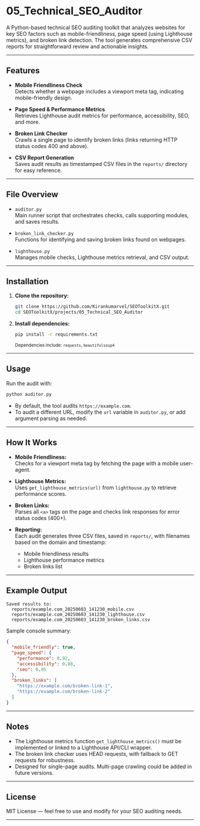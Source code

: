 # 05_Technical_SEO_Auditor

A Python-based technical SEO auditing toolkit that analyzes websites for key SEO factors such as mobile-friendliness, page speed (using Lighthouse metrics), and broken link detection. The tool generates comprehensive CSV reports for straightforward review and actionable insights.

---

## Features

- **Mobile Friendliness Check**  
  Detects whether a webpage includes a viewport meta tag, indicating mobile-friendly design.

- **Page Speed & Performance Metrics**  
  Retrieves Lighthouse audit metrics for performance, accessibility, SEO, and more.

- **Broken Link Checker**  
  Crawls a single page to identify broken links (links returning HTTP status codes 400 and above).

- **CSV Report Generation**  
  Saves audit results as timestamped CSV files in the `reports/` directory for easy reference.

---

## File Overview

- `auditor.py`  
  Main runner script that orchestrates checks, calls supporting modules, and saves results.

- `broken_link_checker.py`  
  Functions for identifying and saving broken links found on webpages.

- `lighthouse.py`  
  Manages mobile checks, Lighthouse metrics retrieval, and CSV output.

---

## Installation

1. **Clone the repository:**
    ```bash
    git clone https://github.com/Kirankumarvel/SEOToolkitX.git
    cd SEOToolkitX/projects/05_Technical_SEO_Auditor
    ```

2. **Install dependencies:**
    ```bash
    pip install -r requirements.txt
    ```
    <sub>Dependencies include: `requests`, `beautifulsoup4`</sub>

---

## Usage

Run the audit with:

```bash
python auditor.py
```

- By default, the tool audits `https://example.com`.
- To audit a different URL, modify the `url` variable in `auditor.py`, or add argument parsing as needed.

---

## How It Works

- **Mobile Friendliness:**  
  Checks for a viewport meta tag by fetching the page with a mobile user-agent.

- **Lighthouse Metrics:**  
  Uses `get_lighthouse_metrics(url)` from `lighthouse.py` to retrieve performance scores.

- **Broken Links:**  
  Parses all `<a>` tags on the page and checks link responses for error status codes (400+).

- **Reporting:**  
  Each audit generates three CSV files, saved in `reports/`, with filenames based on the domain and timestamp:
    - Mobile friendliness results
    - Lighthouse performance metrics
    - Broken links list

---

## Example Output

```
Saved results to:
  reports/example.com_20250603_141230_mobile.csv
  reports/example.com_20250603_141230_lighthouse.csv
  reports/example.com_20250603_141230_broken_links.csv
```

Sample console summary:
```json
{
  "mobile_friendly": true,
  "page_speed": {
    "performance": 0.92,
    "accessibility": 0.88,
    "seo": 0.95
  },
  "broken_links": [
    "https://example.com/broken-link-1",
    "https://example.com/broken-link-2"
  ]
}
```

---

## Notes

- The Lighthouse metrics function `get_lighthouse_metrics()` must be implemented or linked to a Lighthouse API/CLI wrapper.
- The broken link checker uses HEAD requests, with fallback to GET requests for robustness.
- Designed for single-page audits. Multi-page crawling could be added in future versions.

---

## License

MIT License — feel free to use and modify for your SEO auditing needs.

---

